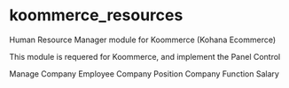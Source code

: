 koommerce_resources
===============

Human Resource Manager module for Koommerce (Kohana Ecommerce)

This module is requered for Koommerce, and implement the Panel Control

Manage
Company
Employee
Company Position
Company Function
Salary
